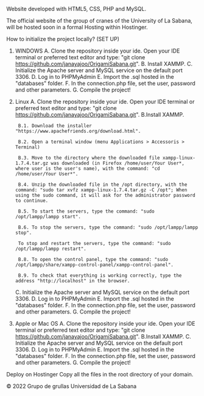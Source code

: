 Website developed with HTML5, CSS, PHP and MySQL.

The official website of the group of cranes of the University of La Sabana, will be hosted soon in a formal Hosting within Hostinger.

How to initialize the project locally? (SET UP)

1. WINDOWS
    A. Clone the repository inside your ide.
    Open your IDE terminal or preferred text editor and type: "git clone https://github.com/janayajoo/OrigamiSabana.git".
    B. Install XAMMP.
    C. Initialize the Apache server and MySQL service on the default port 3306.
    D. Log in to PHPMyAdmin
    E. Import the .sql hosted in the "databases" folder.
    F. In the connection.php file, set the user, password and other parameters.
    G. Compile the project!

2. Linux
    A. Clone the repository inside your ide.
    Open your IDE terminal or preferred text editor and type: "git clone https://github.com/janayajoo/OrigamiSabana.git".
    B.Install XAMMP.
    
        B.1. Download the installer "https://www.apachefriends.org/download.html".

        B.2. Open a terminal window (menu Applications > Accessoris > Terminal)

        B.3. Move to the directory where the downloaded file xampp-linux-1.7.4.tar.gz was downloaded (in Firefox /home/user/Your User*, where user is the user's name), with the command: "cd /home/user/Your User*".

        B.4. Unzip the downloaded file in the /opt directory, with the command: "sudo tar xvfz xampp-linux-1.7.4.tar.gz -C /opt"; When using the sudo command, it will ask for the administrator password to continue.

        B.5. To start the servers, type the command: "sudo /opt/lampp/lampp start".

        B.6. To stop the servers, type the command: "sudo /opt/lampp/lampp stop".

        To stop and restart the servers, type the command: "sudo /opt/lampp/lampp restart".

        B.8. To open the control panel, type the command: "sudo /opt/lampp/share/xampp-control-panel/xampp-control-panel".

        B.9. To check that everything is working correctly, type the address "http://localhost" in the browser.

    C. Initialize the Apache server and MySQL service on the default port 3306.
    D. Log in to PHPMyAdmin
    E. Import the .sql hosted in the "databases" folder.
    F. In the connection.php file, set the user, password and other parameters.
    G. Compile the project!

3. Apple or Mac OS
    A. Clone the repository inside your ide.
    Open your IDE terminal or preferred text editor and type: "git clone https://github.com/janayajoo/OrigamiSabana.git".
    B.Install XAMMP.
    C. Initialize the Apache server and MySQL service on the default port 3306.
    D. Log in to PHPMyAdmin
    E. Import the .sql hosted in the "databases" folder.
    F. In the connection.php file, set the user, password and other parameters.
    G. Compile the project!


Deploy on Hostinger
Copy all the files in the root directory of your domain.

© 2022 Grupo de grullas Universidad de La Sabana
